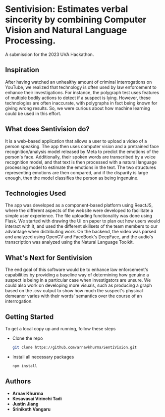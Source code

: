 # Sentivision: Estimates verbal sincerity by combining Computer Vision and Natural Language Processing.
A submission for the 2023 UVA Hackathon.

## Inspiration
After having watched an unhealthy amount of criminal interrogations on YouTube, we realized that technology is often used by law enforcement to enhance their investigations. For instance, the polygraph test uses features of multiple bodily actions to detect if a suspect is lying. However, these technologies are often inaccurate, with polygraphs in fact being known for giving wrong results. So, we were curious about how machine learning could be used in this effort.

## What does Sentivision do?
It is a web-based application that allows a user to upload a video of a person speaking. The app then uses computer vision and a pretrained face recognition/analysis model released by Meta to predict the emotions of the person's face. Additionally, their spoken words are transcribed by a voice recognition model, and that text is then processed with a natural language processing model to estimate the emotions in the text. The two structures representing emotions are then compared, and if the disparity is large enough, then the model classifies the person as being ingenuine.

## Technologies Used
The app was developed as a component-based platform using ReactJS, where the different aspects of the website were developed to facilitate a simple user experience. The file uploading functionality was done using Flask. We started with drawing the UI on paper to plan out how users would interact with it, and used the different skillsets of the team members to our advantage when distributing work. On the backend, the video was parsed and analyzed using OpenCV and FaceBook's DeepFace, and the audio's transcription was analyzed using the Natural Language Toolkit.

## What's Next for Sentivision
The end goal of this software would be to enhance law enforcement's capabilities by providing a baseline way of determining how genuine a suspect is being in a particular case when investigators are unsure. We could also work on developing more visuals, such as producing a graph based on the .csv output to show how much the suspect's physical demeanor varies with their words' semantics over the course of an interrogation.

## Getting Started
To get a local copy up and running, follow these steps

* Clone the repo
   ```sh
   git clone https://github.com/arnavkhurma/SentiVision.git
   ```
* Install all necessary packages
   ```sh
   npm install
   ```

## Authors

* **Arnav Khurma**
* **Kesavasai Virinchi Tadi**
* **Justin Jiang**
* **Sriniketh Vangaru**
